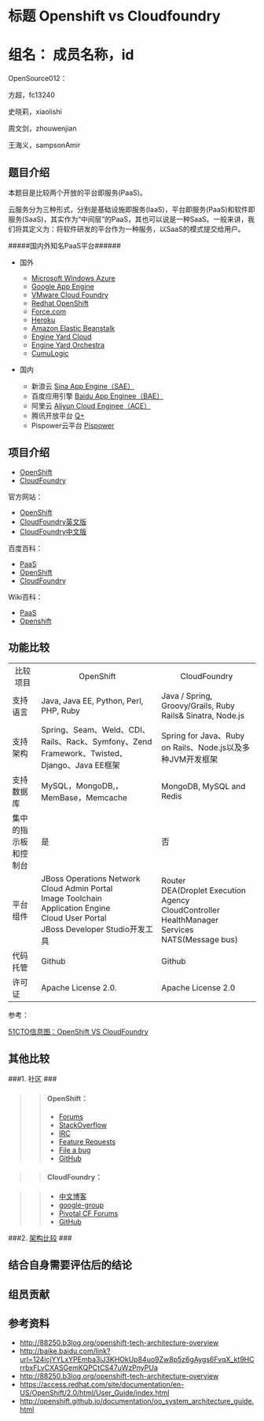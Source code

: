 # 标题  Openshift vs Cloudfoundry #

# 组名： 成员名称，id #
OpenSource012：	

方超，fc13240

史晓莉，xiaolishi

周文剑，zhouwenjian

王海义，sampsonAmir


## 题目介绍 ##

本题目是比较两个开放的平台即服务(PaaS)。

云服务分为三种形式，分别是基础设施即服务(IaaS)，平台即服务(PaaS)和软件即服务(SaaS)，其实作为“中间层”的PaaS，其也可以说是一种SaaS。一般来讲，我们将其定义为：将软件研发的平台作为一种服务，以SaaS的模式提交给用户。

#####国内外知名PaaS平台######
+ 国外
  * [Microsoft Windows Azure](http://www.windowsazure.com/en-us/)
  * [Google App Engine](https://developers.google.com/appengine/?hl=zh-CN&csw=1)
  * [VMware Cloud Foundry](http://www.cloudfoundry.com/)
  * [Redhat OpenShift](https://www.openshift.com/)
  * [Force.com](http://www.salesforce.com/platform/overview/)
  * [Heroku](https://www.heroku.com/)
  * [Amazon Elastic Beanstalk](http://aws.amazon.com/elasticbeanstalk/)
  * [Engine Yard Cloud](https://www.engineyard.com/products/cloud)
  * [Engine Yard Orchestra]()
  * [CumuLogic](http://www.cumulogic.com/)
  
+ 国内
  * 新浪云  [Sina App Engine（SAE）](http://sae.sina.com.cn/)
  * 百度应用引擎  [Baidu App Enginee（BAE）](http://developer.baidu.com/service)
  * 阿里云  [Aliyun Cloud Enginee（ACE）](http://www.aliyun.com/)
  * 腾讯开放平台  [Q+](http://open.qq.com/reg)
  * Pispower云平台  [Pispower](http://pispower.onecloud.cn)

## 项目介绍 ##

- [OpenShift](https://github.com/fc13240/OpenSource-13-10/blob/master/homework/Introduce%20OpenShift.md)
- [CloudFoundry](https://github.com/fc13240/OpenSource-13-10/blob/master/homework/Introduce%20CloudFoundry.md)


官方网站：

- [OpenShift](https://www.openshift.com/)		
- [CloudFoundry英文版](http://cloudfoundry.com/)  
- [CloudFoundry中文版](http://www.cloudfoundry.cn/) 

百度百科：

- [PaaS](http://baike.baidu.com/view/1413359.htm)
- [OpenShift](http://baike.baidu.com/view/6547620.htm)
- [CloudFoundry](http://baike.baidu.com/view/8193015.htm)

Wiki百科：


- [PaaS](http://zh.wikipedia.org/wiki/PaaS)
- [Openshift](http://zh.wikipedia.org/wiki/Openshift)

## 功能比较 ##

<table width=800 cellpadding=0 cellspacing=0 class="table table-bordered table-striped table-condensed">
   <tr align=center>
      <td>比较项目</td>
      <td>OpenShift</td>
      <td>CloudFoundry</td>
   </tr>
   <tr>
      <td>支持语言</td>
      <td>Java, Java EE, Python, Perl, PHP, Ruby</td>
      <td>Java / Spring, Groovy/Grails, Ruby Rails& Sinatra, Node.js</td>
   </tr>
   <tr>
      <td>支持架构</td>
      <td>Spring、Seam、Weld、CDI、Rails、Rack、Symfony、Zend Framework、Twisted、Django、Java EE框架</td>
      <td>Spring for Java、Ruby on Rails、Node.js以及多种JVM开发框架</td>
   </tr>
   <tr>
      <td>支持数据库</td>
      <td>MySQL，MongoDB,，MemBase，Memcache</td>
      <td>MongoDB, MySQL and Redis</td>
   </tr>
   <tr>
      <td>集中的指示板和控制台</td>
      <td>是</td>
      <td>否</td>
   </tr>
   <tr>
      <td>平台组件</td>
      <td>JBoss Operations Network<br>
     	  Cloud Admin Portal<br>
          Image Toolchain<br>
          Application Engine<br>
          Cloud User Portal<br>
          JBoss Developer Studio开发工具
      </td>
      <td>Router<br>
          DEA(Droplet Execution Agency<br>
          CloudController<br>
          HealthManager<br>
          Services<br>
          NATS(Message bus)
      </td>
   </tr>
   <tr>
      <td>代码托管</td>
      <td>Github</td>
      <td>Github</td>
   </tr>
   <tr>
      <td>许可证</td>
      <td>Apache License 2.0.</td>
      <td>Apache License 2.0</td>
   </tr>
</table>

参考：

[51CTO信息图：OpenShift VS CloudFoundry](https://github.com/SampsonAmir/OpenSource-13-10/blob/master/homework/OpenShiftVSCloudFoundry.jpg)

## 其他比较 ##


###1. 社区 ###

>>#### OpenShift： ####
>>- [Forums](https://www.openshift.com/forums/openshift)
>>- [StackOverflow](http://stackoverflow.com/questions/tagged/openshift)
>>- [IRC](http://webchat.freenode.net/?channels=openshift&uio=d4)
>>- [Feature Requests](https://www.openshift.com/ideas)
>>- [File a bug](https://bugzilla.redhat.com/enter_bug.cgi?product=OpenShift%20Online)
>>- [GitHub](http://openshift.github.io/)

>>#### CloudFoundry： ####

>>- [中文博客](http://cnblog.cloudfoundry.com/)
>>- [google-group](https://groups.google.com/a/cloudfoundry.org/group/vcap-dev)
>>- [Pivotal CF Forums](http://support.cloudfoundry.com/home)
>>- [GitHub](https://github.com/cloudfoundry/cf-release)

###2. [架构比较](https://github.com/SampsonAmir/OpenSource-13-10/blob/master/homework/Architecture%20about%20OpenShift%20vs%20CloudFoundry%20.md) ###
## 结合自身需要评估后的结论 ##

## 组员贡献 ##

## 参考资料 ##
+ http://88250.b3log.org/openshift-tech-architecture-overview
+ http://baike.baidu.com/link?url=124icjYYLxYPEmba3iJ3KHOkUp84uo9Zw8p5z6gAygs6FvqX_kt9HCrrbxFLvCXASGemKQPCtCS47uWzPnyPUa
+ http://88250.b3log.org/openshift-tech-architecture-overview
+ https://access.redhat.com/site/documentation/en-US/OpenShift/2.0/html/User_Guide/index.html
+ http://openshift.github.io/documentation/oo_system_architecture_guide.html
